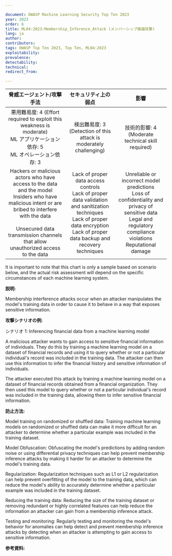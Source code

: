 ```yaml
---

document: OWASP Machine Learning Security Top Ten 2023
year: 2023
order: 6
title: ML04:2023:Membership_Inference_Attack (メンバーシップ推論攻撃)
lang: ja
author:
contributors:
tags: OWASP Top Ten 2023, Top Ten, ML04:2023
exploitability:
prevalence:
detectability:
technical:
redirect_from:

---
```


|                                                                                                         脅威エージェント/攻撃手法                                                                                                            |                                                                                     セキュリティ上の弱点                                                                                  |                                                                                  影響                                                                                   |
|:--------------------------------------------------------------------------------------------------------------------------------------------------------------------------------------------------------------------------------------------:|:-----------------------------------------------------------------------------------------------------------------------------------------------------------------------------------------:|:-----------------------------------------------------------------------------------------------------------------------------------------------------------------------:|
|                                                     悪用難易度: 4 (Effort required to exploit this weakness is moderate)<br>ML アプリケーション依存: 5 <br>ML オペレーション依存: 3                                                          |                                                         検出難易度: 3 <br>(Detection of this attack is moderately challenging)                                                            |                                                        技術的影響: 4 <br>(Moderate technical skill required)<br>                                                        |
| Hackers or malicious actors who have access to the data and the model<br>Insiders who have malicious intent or are bribed to interfere with the data<br> <br>Unsecured data transmission channels that allow unauthorized access to the data | Lack of proper data access controls<br>Lack of proper data validation and sanitization techniques<br>Lack of proper data encryption<br>Lack of proper data backup and recovery techniques | Unreliable or incorrect model predictions<br>Loss of confidentiality and privacy of sensitive data<br>Legal and regulatory compliance violations<br>Reputational damage |

It is important to note that this chart is only a sample based on scenario below, and the actual risk assessment will depend on the specific circumstances of each machine learning system.



**説明:**

Membership interference attacks occur when an attacker manipulates the model's training data in order to cause it to behave in a way that exposes sensitive information.



**攻撃シナリオの例:**

シナリオ 1: Inferencing financial data from a machine learning model

A malicious attacker wants to gain access to sensitive financial information of individuals. 
They do this by training a machine learning model on a dataset of financial records and using it to query whether or not a particular individual's record was included in the training data.
The attacker can then use this information to infer the financial history and sensitive information of individuals.




The attacker executed this attack by training a machine learning model on a dataset of financial records obtained from a financial organization. 
They then used this model to query whether or not a particular individual\'s record was included in the training data, allowing them to infer sensitive financial information.




**防止方法:**

Model training on randomized or shuffled data: Training machine learning models on randomized or shuffled data can make it more difficult for an attacker to determine whether a particular example was included in the training dataset.




Model Obfuscation: Obfuscating the model's predictions by adding random noise or using differential privacy techniques can help prevent membership inference attacks by making it harder for an attacker to determine the model's training data.




Regularization: Regularization techniques such as L1 or L2 regularization can help prevent overfitting of the model to the training data, which can reduce the model's ability to accurately determine whether a particular example was included in the training dataset.




Reducing the training data: Reducing the size of the training dataset or removing redundant or highly correlated features can help reduce the information an attacker can gain from a membership inference attack.



Testing and monitoring: Regularly testing and monitoring the model's behavior for anomalies can help detect and prevent membership inference attacks by detecting when an attacker is attempting to gain access to sensitive information.




**参考資料:**
